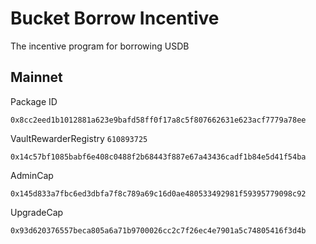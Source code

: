 # Bucket Borrow Incentive
The incentive program for borrowing USDB

## Mainnet
Package ID
```
0x8cc2eed1b1012881a623e9bafd58ff0f17a8c5f807662631e623acf7779a78ee
```
VaultRewarderRegistry `610893725`
```
0x14c57bf1085babf6e408c0488f2b68443f887e67a43436cadf1b84e5d41f54ba
```
AdminCap
```
0x145d833a7fbc6ed3dbfa7f8c789a69c16d0ae480533492981f59395779098c92
```
UpgradeCap
```
0x93d620376557beca805a6a71b9700026cc2c7f26ec4e7901a5c74805416f3d4b
```

